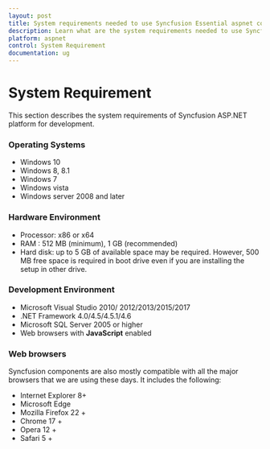 ```yaml
---
layout: post
title: System requirements needed to use Syncfusion Essential aspnet components
description: Learn what are the system requirements needed to use Syncfusion Essential aspnet components
platform: aspnet
control: System Requirement
documentation: ug
---
```


# System Requirement

This section describes the system requirements of Syncfusion ASP.NET platform for development.


### Operating Systems

* Windows 10
* Windows 8, 8.1
* Windows 7
* Windows vista
* Windows server 2008 and later

### Hardware Environment

* Processor: x86 or x64
* RAM : 512 MB (minimum), 1 GB (recommended)
* Hard disk: up to 5 GB of available space may be required. However, 500 MB free space is required in boot drive even if you are installing the setup in other drive.

### Development Environment

* Microsoft Visual Studio 2010/ 2012/2013/2015/2017
* .NET Framework 4.0/4.5/4.5.1/4.6
* Microsoft SQL Server 2005 or higher
* Web browsers with **JavaScript** enabled

### Web browsers

Syncfusion components are also mostly compatible with all the major browsers that we are using these days. It includes the following:

* Internet Explorer 8+
* Microsoft Edge
* Mozilla Firefox 22 +
* Chrome 17 +
* Opera 12 +
* Safari 5 +

